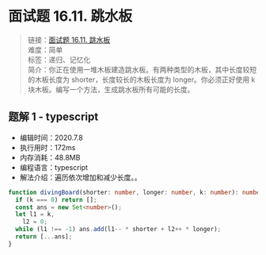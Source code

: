 # 面试题 16.11. 跳水板

> 链接：[面试题 16.11. 跳水板](https://leetcode-cn.com/problems/diving-board-lcci/)  
> 难度：简单  
> 标签：递归、记忆化  
> 简介：你正在使用一堆木板建造跳水板。有两种类型的木板，其中长度较短的木板长度为 shorter，长度较长的木板长度为 longer。你必须正好使用 k 块木板。编写一个方法，生成跳水板所有可能的长度。

## 题解 1 - typescript

- 编辑时间：2020.7.8
- 执行用时：172ms
- 内存消耗：48.8MB
- 编程语言：typescript
- 解法介绍：遍历依次增加和减少长度。。

```typescript
function divingBoard(shorter: number, longer: number, k: number): number[] {
  if (k === 0) return [];
  const ans = new Set<number>();
  let l1 = k,
    l2 = 0;
  while (l1 !== -1) ans.add(l1-- * shorter + l2++ * longer);
  return [...ans];
}
```

